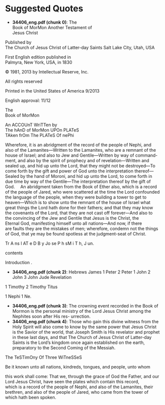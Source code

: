 # Suggested Quotes

- **34406_eng.pdf (chunk 0)**: The  
Book of MorMon
Another Testament of  
Jesus Christ

Published by  
The Church of Jesus Christ of Latter-day Saints
Salt Lake City, Utah, USA

First English edition published in  
Palmyra, New York, USA, in 1830

© 1981, 2013 by Intellectual Reserve, Inc.

All rights reserved

Printed in the United States of America 9/2013

English approval: 11/12

The  
Book of MorMon

An ACCOUnT WriTTen by  
The hAnD of MorMon 
UPOn PLATeS  
TAken frOm The PLATeS Of nePhi

Wherefore, it is an abridgment of the record of the people of Nephi, and  
also of the Lamanites—Written to the Lamanites, who are a remnant of the  
house of Israel; and also to Jew and Gentile—Written by way of command-
ment, and also by the spirit of prophecy and of revelation—Written and 
sealed up, and hid up unto the Lord, that they might not be destroyed—To 
come forth by the gift and power of God unto the interpretation thereof—
Sealed by the hand of Moroni, and hid up unto the Lord, to come forth in  
due time by way of the Gentile—The interpretation thereof by the gift 
of God.
 An abridgment taken from the Book of Ether also, which is a record of 
the people of Jared, who were scattered at the time the Lord confounded 
the language of the people, when they were building a tower to get to 
heaven—Which is to show unto the remnant of the house of Israel what 
great things the Lord hath done for their fathers; and that they may know  
the covenants of the Lord, that they are not cast off forever—And also to  
the  convincing  of  the  Jew  and  Gentile  that Jesus  is  the Christ,  the  
Eternal God, manifesting himself unto all nations—And now, if there  
are faults they are the mistakes of men; wherefore, condemn not the things 
of God, that ye may be found spotless at the judgment-seat of Christ.

Tr A ns l AT e D  B y  Jo se P h  sM i T h, J un.

contents

Introduction .
- **34406_eng.pdf (chunk 2)**: Hebrews
James
1 Peter
2 Peter
1 John
2 John
3 John
Jude
Revelation

1 Timothy
2 Timothy
Titus

1 Nephi
1 Ne.
- **34406_eng.pdf (chunk 3)**: The crowning event recorded in the Book of Mormon is the personal 
ministry of the Lord Jesus Christ among the Nephites soon after His res-
urrection.
- **34406_eng.pdf (chunk 4)**: Those who gain this divine witness from the Holy Spirit will also come 
to know by the same power that Jesus Christ is the Savior of the world, 
that Joseph Smith is His revelator and prophet in these last days, and that 
The Church of Jesus Christ of Latter-day Saints is the Lord’s kingdom 
once again established on the earth, preparatory to the Second Coming 
of the Messiah.

The TeSTimOny Of Three WiTneSSeS

Be it known unto all nations, kindreds, tongues, and people, unto whom

this work shall come: That we, through the grace of God the Father, 
and our Lord Jesus Christ, have seen the plates which contain this record,  
which is a record of the people of Nephi, and also of the Lamanites, their 
brethren, and also of the people of Jared, who came from the tower of 
which hath been spoken.